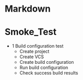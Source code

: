 # Markdown
# Smoke_Test

* 1 Build configuration test
    * Create project
    * Create VCS
    * Create build configuration
    * Run build configuration
    * Check success build results